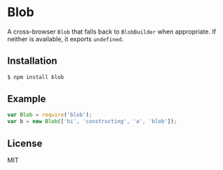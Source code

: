 # Blob

A cross-browser `Blob` that falls back to `BlobBuilder` when appropriate. If neither is available, it
exports `undefined`.

## Installation

``` bash
$ npm install blob
```

## Example

``` js
var Blob = require('blob');
var b = new Blob(['hi', 'constructing', 'a', 'blob']);
```

## License

MIT
